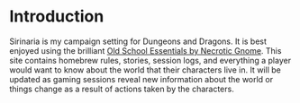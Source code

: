 # Introduction

Sirinaria is my campaign setting for Dungeons and Dragons. It is best enjoyed using the brilliant [Old School Essentials by Necrotic Gnome](https://necroticgnome.com/collections/rules). This site contains homebrew rules,  stories, session logs, and everything a player would want to know about the world that their characters live in. It will be updated as gaming sessions reveal new information about the world or things change as a result of actions taken by the characters.